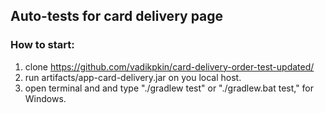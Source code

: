 ## Auto-tests for card delivery page
### How to start:

1. clone https://github.com/vadikpkin/card-delivery-order-test-updated/
2. run artifacts/app-card-delivery.jar on you local host.
3. open terminal and and type "./gradlew test" or "./gradlew.bat test," for Windows.
